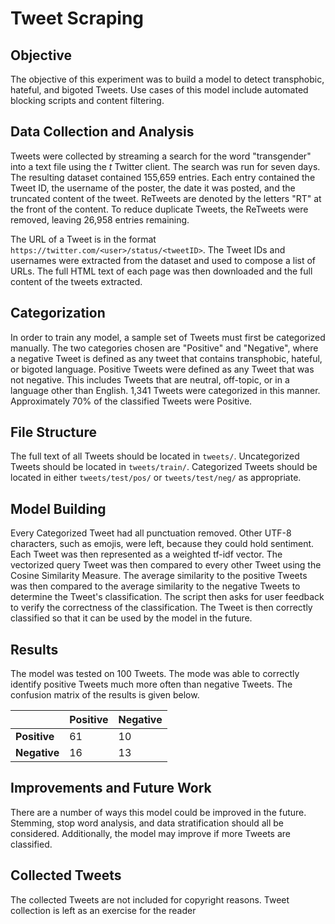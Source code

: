 # Tweet Scraping 

## Objective

The objective of this experiment was to build a model to detect transphobic,
hateful, and bigoted Tweets. Use cases of this model include automated blocking
scripts and content filtering.

## Data Collection and Analysis

Tweets were collected by streaming a search for the word "transgender" into a
text file using the *t* Twitter client. The search was run for seven days.
The resulting dataset contained 155,659 entries. Each entry contained the Tweet
ID, the username of the poster, the date it was posted, and the truncated
content of the tweet. ReTweets are denoted by the letters "RT" at the front of
the content. To reduce duplicate Tweets, the ReTweets were removed, leaving
26,958 entries remaining. 

The URL of a Tweet is in the format
`https://twitter.com/<user>/status/<tweetID>`. The Tweet IDs and usernames
were extracted from the dataset and used to compose a list of URLs. The full
HTML text of each page was then downloaded and the full content of the tweets
extracted.

## Categorization

In order to train any model, a sample set of Tweets must first be categorized
manually. The two categories chosen are "Positive" and "Negative", where a
negative Tweet is defined as any tweet that contains transphobic, hateful, or
bigoted language. Positive Tweets were defined as any Tweet that was not
negative. This includes Tweets that are neutral, off-topic, or in a language
other than English. 1,341 Tweets were categorized in this manner. Approximately 
70% of the classified Tweets were Positive.

## File Structure

The full text of all Tweets should be located in `tweets/`. Uncategorized Tweets
should be located in `tweets/train/`. Categorized Tweets should be located in
either `tweets/test/pos/` or `tweets/test/neg/` as appropriate. 

## Model Building

Every Categorized Tweet had all punctuation removed. Other UTF-8 characters,
such as emojis, were left, because they could hold sentiment. Each Tweet was
then represented as a weighted tf-idf vector. The vectorized query Tweet was
then compared to every other Tweet using the Cosine Similarity Measure. The
average similarity to the positive Tweets was then compared to the average
similarity to the negative Tweets to determine the Tweet's classification. The
script then asks for user feedback to verify the correctness of the
classification. The Tweet is then correctly classified so that it can be used by
the model in the future.

## Results

The model was tested on 100 Tweets. The mode was able to correctly identify
positive Tweets much more often than negative Tweets. The confusion matrix of
the results is given below.

  |              | Positive | Negative |
  |------------- | -------- | -------- |
  | **Positive** | 61       | 10       |
  | **Negative** | 16       | 13       | 

## Improvements and Future Work

There are a number of ways this model could be improved in the future. Stemming,
stop word analysis, and data stratification should all be considered.
Additionally, the model may improve if more Tweets are classified.

## Collected Tweets

The collected Tweets are not included for copyright reasons. Tweet collection
is left as an exercise for the reader 
